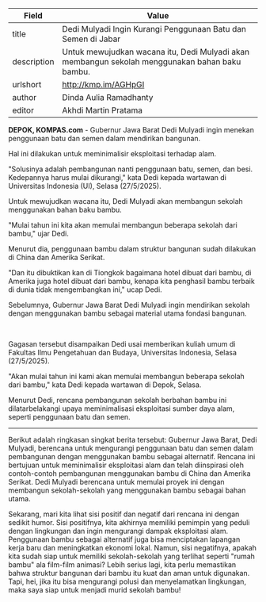 | Field       | Value                                                       |
|-------------|-------------------------------------------------------------|
| title       | Dedi Mulyadi Ingin Kurangi Penggunaan Batu dan Semen di Jabar  |
| description | Untuk mewujudkan wacana itu, Dedi Mulyadi akan membangun sekolah menggunakan bahan baku bambu. |
| urlshort    | http://kmp.im/AGHpGI |
| author      | Dinda Aulia Ramadhanty |
| editor      | Akhdi Martin Pratama |

**DEPOK, KOMPAS.com** - Gubernur Jawa Barat Dedi Mulyadi ingin menekan penggunaan batu dan semen dalam mendirikan bangunan.

Hal ini dilakukan untuk meminimalisir eksploitasi terhadap alam.

"Solusinya adalah pembangunan nanti penggunaan batu, semen, dan besi. Kedepannya harus mulai dikurangi," kata Dedi kepada wartawan di Universitas Indonesia (UI), Selasa (27/5/2025).

Untuk mewujudkan wacana itu, Dedi Mulyadi akan membangun sekolah menggunakan bahan baku bambu.

"Mulai tahun ini kita akan memulai membangun beberapa sekolah dari bambu," ujar Dedi.

Menurut dia, penggunaan bambu dalam struktur bangunan sudah dilakukan di China dan Amerika Serikat.

\"Dan itu dibuktikan kan di Tiongkok bagaimana hotel dibuat dari bambu, di Amerika juga hotel dibuat dari bambu, kenapa kita penghasil bambu terbaik di dunia tidak mengembangkan ini,\" ucap Dedi.

Sebelumnya, Gubernur Jawa Barat Dedi Mulyadi ingin mendirikan sekolah dengan menggunakan bambu sebagai material utama fondasi bangunan.

 

Gagasan tersebut disampaikan Dedi usai memberikan kuliah umum di Fakultas Ilmu Pengetahuan dan Budaya, Universitas Indonesia, Selasa (27/5/2025).

"Akan mulai tahun ini kami akan memulai membangun beberapa sekolah dari bambu," kata Dedi kepada wartawan di Depok, Selasa.

Menurut Dedi, rencana pembangunan sekolah berbahan bambu ini dilatarbelakangi upaya meminimalisasi eksploitasi sumber daya alam, seperti penggunaan batu dan semen.

---
Berikut adalah ringkasan singkat berita tersebut: Gubernur Jawa Barat, Dedi Mulyadi, berencana untuk mengurangi penggunaan batu dan semen dalam pembangunan dengan menggunakan bambu sebagai alternatif. Rencana ini bertujuan untuk meminimalisir eksploitasi alam dan telah diinspirasi oleh contoh-contoh pembangunan menggunakan bambu di China dan Amerika Serikat. Dedi Mulyadi berencana untuk memulai proyek ini dengan membangun sekolah-sekolah yang menggunakan bambu sebagai bahan utama.

Sekarang, mari kita lihat sisi positif dan negatif dari rencana ini dengan sedikit humor. Sisi positifnya, kita akhirnya memiliki pemimpin yang peduli dengan lingkungan dan ingin mengurangi dampak eksploitasi alam. Penggunaan bambu sebagai alternatif juga bisa menciptakan lapangan kerja baru dan meningkatkan ekonomi lokal. Namun, sisi negatifnya, apakah kita sudah siap untuk memiliki sekolah-sekolah yang terlihat seperti "rumah bambu" ala film-film animasi? Lebih serius lagi, kita perlu memastikan bahwa struktur bangunan dari bambu itu kuat dan aman untuk digunakan. Tapi, hei, jika itu bisa mengurangi polusi dan menyelamatkan lingkungan, maka saya siap untuk menjadi murid sekolah bambu!
